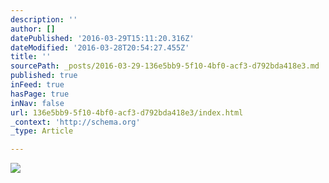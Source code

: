 ```yaml
---
description: ''
author: []
datePublished: '2016-03-29T15:11:20.316Z'
dateModified: '2016-03-28T20:54:27.455Z'
title: ''
sourcePath: _posts/2016-03-29-136e5bb9-5f10-4bf0-acf3-d792bda418e3.md
published: true
inFeed: true
hasPage: true
inNav: false
url: 136e5bb9-5f10-4bf0-acf3-d792bda418e3/index.html
_context: 'http://schema.org'
_type: Article

---
```

![](https://the-grid-user-content.s3-us-west-2.amazonaws.com/3c63caf0-90ba-440d-8c69-a96d590b1996.png)